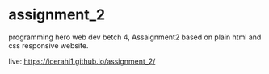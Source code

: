# assignment_2

programming hero web dev betch 4, Assaignment2 based on plain html and css responsive website.

live: https://icerahi1.github.io/assignment_2/
